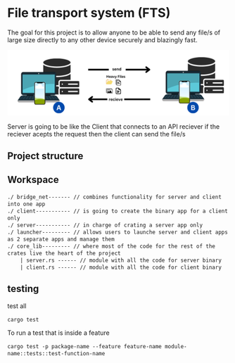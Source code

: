 # File transport system (FTS)
The goal for this project is to allow anyone to be able to send any file/s of large size directly to any other device securely and blazingly fast.

![alt text](fts.png)

<p>
    Server is going to be like the Client that connects to an API reciever
    if the reciever acepts the request then the client can send the file/s
</p>

## Project structure
## Workspace
```
./ bridge_net------- // combines functionality for server and client into one app
./ client----------- // is going to create the binary app for a client only
./ server----------- // in charge of crating a server app only
./ launcher--------- // allows users to launche server and client apps as 2 separate apps and manage them
./ core_lib--------- // where most of the code for the rest of the crates live the heart of the project
    | server.rs ------ // module with all the code for server binary
    | client.rs ------ // module with all the code for client binary
```
## testing
test all
```
cargo test
```

To run a test that is inside a feature
```
cargo test -p package-name --feature feature-name module-name::tests::test-function-name
```
